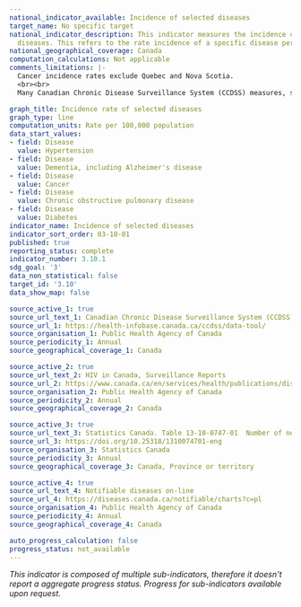 ```yaml
---
national_indicator_available: Incidence of selected diseases
target_name: No specific target
national_indicator_description: This indicator measures the incidence of 10 selected
  diseases. This refers to the rate incidence of a specific disease per 100,000 population.
national_geographical_coverage: Canada
computation_calculations: Not applicable
comments_limitations: |-
  Cancer incidence rates exclude Quebec and Nova Scotia.
  <br><br>
  Many Canadian Chronic Disease Surveillance System (CCDSS) measures, such as chronic disease incidence, were influenced by the COVID-19 pandemic. Changes in such measures may be driven by multiple factors, including (but not limited to) differences in healthcare seeking behaviour, the availability and use of healthcare services, as well as true changes in health status. As such, CCDSS measures should be used cautiously when making inferences about population health during the COVID-19 pandemic.

graph_title: Incidence rate of selected diseases
graph_type: line
computation_units: Rate per 100,000 population
data_start_values:
- field: Disease
  value: Hypertension
- field: Disease
  value: Dementia, including Alzheimer's disease
- field: Disease
  value: Cancer
- field: Disease
  value: Chronic obstructive pulmonary disease
- field: Disease
  value: Diabetes
indicator_name: Incidence of selected diseases
indicator_sort_order: 03-10-01
published: true
reporting_status: complete
indicator_number: 3.10.1
sdg_goal: '3'
data_non_statistical: false
target_id: '3.10'
data_show_map: false

source_active_1: true
source_url_text_1: Canadian Chronic Disease Surveillance System (CCDSS)
source_url_1: https://health-infobase.canada.ca/ccdss/data-tool/
source_organisation_1: Public Health Agency of Canada
source_periodicity_1: Annual
source_geographical_coverage_1: Canada

source_active_2: true
source_url_text_2: HIV in Canada, Surveillance Reports
source_url_2: https://www.canada.ca/en/services/health/publications/diseases-conditions.html
source_organisation_2: Public Health Agency of Canada
source_periodicity_2: Annual
source_geographical_coverage_2: Canada

source_active_3: true
source_url_text_3: Statistics Canada. Table 13-10-0747-01  Number of new cases and age-standardized rates of primary cancer, by cancer type and sex
source_url_3: https://doi.org/10.25318/1310074701-eng
source_organisation_3: Statistics Canada
source_periodicity_3: Annual
source_geographical_coverage_3: Canada, Province or territory

source_active_4: true
source_url_text_4: Notifiable diseases on-line
source_url_4: https://diseases.canada.ca/notifiable/charts?c=pl
source_organisation_4: Public Health Agency of Canada
source_periodicity_4: Annual
source_geographical_coverage_4: Canada

auto_progress_calculation: false
progress_status: not_available
---
```

<i>This indicator is composed of multiple sub-indicators, therefore it doesn't report a aggregate progress status. Progress for sub-indicators available upon request.</i>
